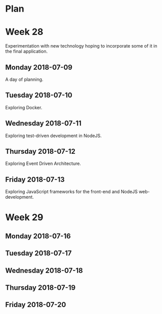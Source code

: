 # Plan

# Week 28

Experimentation with new technology hoping to incorporate some of it in the final application.

## Monday 2018-07-09

A day of planning.

## Tuesday 2018-07-10

Exploring Docker.

## Wednesday 2018-07-11

Exploring test-driven development in NodeJS.

## Thursday 2018-07-12

Exploring Event Driven Architecture.

## Friday 2018-07-13

Exploring JavaScript frameworks for the front-end and NodeJS web-development.

# Week 29

## Monday 2018-07-16

## Tuesday 2018-07-17

## Wednesday 2018-07-18

## Thursday 2018-07-19

## Friday 2018-07-20


